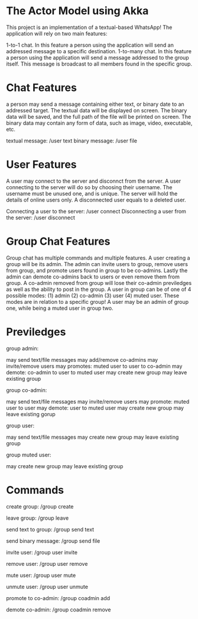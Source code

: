 
# The Actor Model using Akka

This project is an implementation of a textual-based WhatsApp!
The application will rely on two main features:

1-to-1 chat. In this feature a person using the application will send an addressed message to a specific destination.
1-to-many chat. In this feature a person using the application will
send a message addressed to the group itself. This message is broadcast
to all members found in the specific group.


# Chat Features
a person may send a message containing either text, or binary date to an addressed target. The textual data will be displayed on screen. 
The binary data will be saved, and the full path of the file will be printed
on screen. The binary data may contain any form of data, such as image, video, executable, etc.

textual message: /user text <target> <message>
binary message: /user file <target> <sourcefilePath>


# User Features
A user may connect to the server and disconnct from the server. A user connecting to the server will do so by choosing their username. 
The username must be unused one, and is unique. The server will hold the details of online users only. 
A disconnected user equals to a deleted user.

Connecting a user to the server: /user connect <username>
Disconnecting a user from the server: /user disconnect


# Group Chat Features
Group chat has multiple commands and multiple features. A user creating a group will be its admin. 
The admin can invite users to group, remove users from group, and promote users found in group to be co-admins. 
Lastly the admin can demote co-admins back to users or even remove them from group. 
A co-admin removed from group will lose their co-admin previledges as well as the ability to post in the group. 
A user in group can be of one of 4 possible modes: (1) admin (2) co-admin (3) user (4) muted user. 
These modes are in relation to a specific group! A user may be an admin of group one, while being a muted user in group two.

# Previledges
group admin:

may send text/file messages
may add/remove co-admins
may invite/remove users
may promotes: muted user to user to co-admin
may demote: co-admin to user to muted user
may create new group
may leave existing group

group co-admin:

may send text/file messages
may invite/remove users
may promote: muted user to user
may demote: user to muted user
may create new group
may leave existing gorup

group user:

may send text/file messages
may create new group
may leave existing group

group muted user:

may create new group
may leave existing group

# Commands

create group: /group create <groupname>
  
leave group: /group leave <groupname>
  
send text to group: /group send text <groupname> <message>
  
send binary message: /group send file <groupname> <sourcefilePath>
  
invite user: /group user invite <groupname> <targetusername>
  
remove user: /group user remove <groupname> <targetusername>
  
mute user: /group user mute <groupname> <targetusername> <timeinseconds>
  
unmute user: /group user unmute <groupname> <targetusername>
  
promote to co-admin: /group coadmin add <groupname> <targetusername>
  
demote co-admin: /group coadmin remove <groupname> <targetusername>

